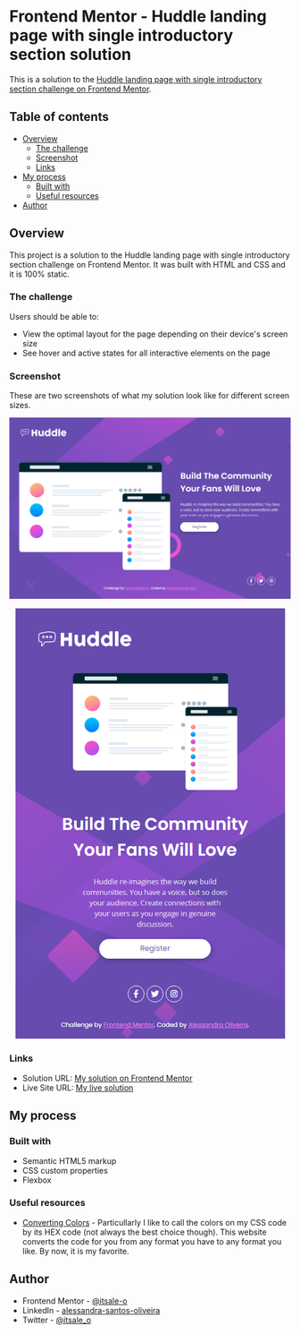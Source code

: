 # Frontend Mentor - Huddle landing page with single introductory section solution

This is a solution to the [Huddle landing page with single introductory section challenge on Frontend Mentor](https://www.frontendmentor.io/challenges/huddle-landing-page-with-a-single-introductory-section-B_2Wvxgi0). 

## Table of contents

- [Overview](#overview)
  - [The challenge](#the-challenge)
  - [Screenshot](#screenshot)
  - [Links](#links)
- [My process](#my-process)
  - [Built with](#built-with)
  - [Useful resources](#useful-resources)
- [Author](#author)

## Overview

This project is a solution to the Huddle landing page with single introductory section challenge on Frontend Mentor. It was built with HTML and CSS and it is 100% static. 

### The challenge

Users should be able to:

- View the optimal layout for the page depending on their device's screen size
- See hover and active states for all interactive elements on the page

### Screenshot

These are two screenshots of what my solution look like for different screen sizes.

![](/images/desktop_solution.png)

<div align="center">

  ![](/images/mobile_solution.png)

</div>


### Links

- Solution URL: [My solution on Frontend Mentor](https://your-solution-url.com)
- Live Site URL: [My live solution](https://your-live-site-url.com)

## My process

### Built with

- Semantic HTML5 markup
- CSS custom properties
- Flexbox

### Useful resources

- [Converting Colors](https://convertingcolors.com/) - Particullarly I like to call the colors on my CSS code by its HEX code (not always the best choice though). This website converts the code for you from any format you have to any format you like. By now, it is my favorite.

## Author

- Frontend Mentor - [@itsale-o](https://www.frontendmentor.io/profile/itsale-o)
- LinkedIn - [alessandra-santos-oliveira](https://www.linkedin.com/in/alessandra-santos-oliveira/)
- Twitter - [@itsale_o](https://www.twitter.com/itsale_o)



